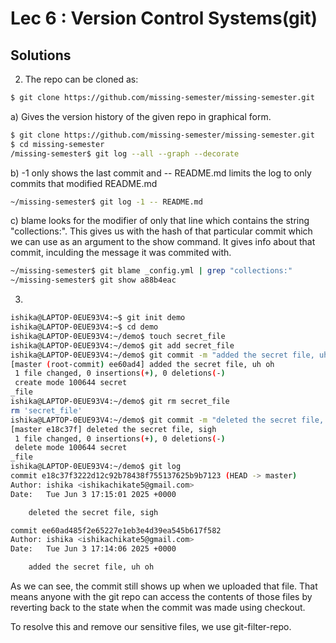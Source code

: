 # Lec 6 : Version Control Systems(git)

## Solutions


2) The repo can be cloned as:
```bash
$ git clone https://github.com/missing-semester/missing-semester.git
```

a) Gives the version history of the given repo in graphical form.
```bash
$ git clone https://github.com/missing-semester/missing-semester.git
$ cd missing-semester
/missing-semester$ git log --all --graph --decorate
```

b) -1 only shows the last commit and -- README.md limits the log to only commits that modified README.md
```bash
~/missing-semester$ git log -1 -- README.md
```

c) blame looks for the modifier of only that line which contains the string "collections:". This gives us with the hash of that particular commit which we can use as an argument to the show command. It gives info about that commit, inculding the message it was commited with. 
```bash
~/missing-semester$ git blame _config.yml | grep "collections:"
~/missing-semester$ git show a88b4eac
```

3)  
```bash
ishika@LAPTOP-0EUE93V4:~$ git init demo
ishika@LAPTOP-0EUE93V4:~$ cd demo
ishika@LAPTOP-0EUE93V4:~/demo$ touch secret_file
ishika@LAPTOP-0EUE93V4:~/demo$ git add secret_file
ishika@LAPTOP-0EUE93V4:~/demo$ git commit -m "added the secret file, uh oh!"
[master (root-commit) ee60ad4] added the secret file, uh oh
 1 file changed, 0 insertions(+), 0 deletions(-)
 create mode 100644 secret
_file
ishika@LAPTOP-0EUE93V4:~/demo$ git rm secret_file
rm 'secret_file'
ishika@LAPTOP-0EUE93V4:~/demo$ git commit -m "deleted the secret file, sigh..."
[master e18c37f] deleted the secret file, sigh
 1 file changed, 0 insertions(+), 0 deletions(-)
 delete mode 100644 secret
_file
ishika@LAPTOP-0EUE93V4:~/demo$ git log
commit e18c37f3222d12c92b78438f755137625b9b7123 (HEAD -> master)
Author: ishika <ishikachikate5@gmail.com>
Date:   Tue Jun 3 17:15:01 2025 +0000

    deleted the secret file, sigh

commit ee60ad485f2e65227e1eb3e4d39ea545b617f582
Author: ishika <ishikachikate5@gmail.com>
Date:   Tue Jun 3 17:14:06 2025 +0000

    added the secret file, uh oh
```    
As we can see, the commit still shows up when we uploaded that file. That means anyone with the git repo can access the contents of those files by reverting back to the state when the commit was made using checkout.

To resolve this and remove our sensitive files, we use git-filter-repo.


